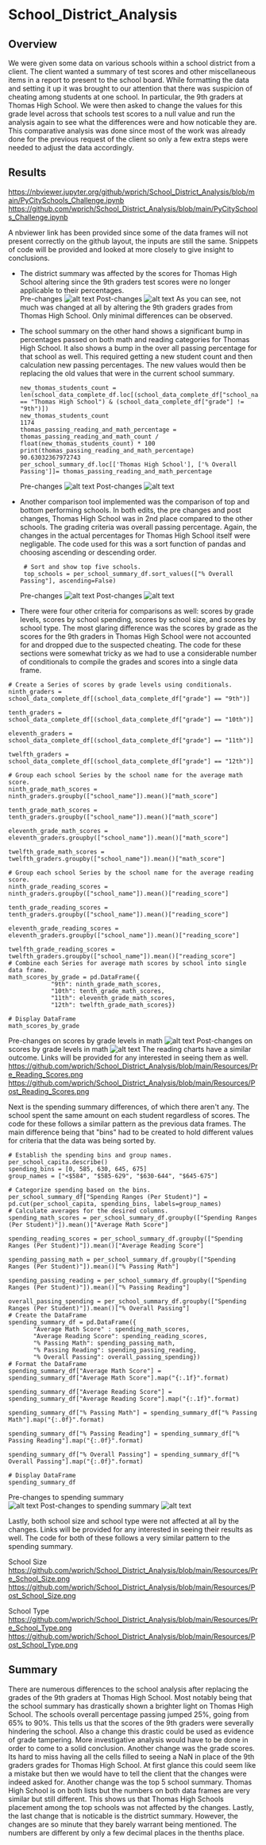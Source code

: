 # School_District_Analysis

## Overview

   We were given some data on various schools within a school district from a client.  The client wanted a summary of test scores and other miscellaneous items in a report to present to the school board.  While formatting the data and setting it up it was brought to our attention that there was suspicion of cheating among students at one school.  In particular, the 9th graders at Thomas High School.  We were then asked to change the values for this grade level across that schools test scores to a null value and run the analysis again to see what the differences were and how noticable they are.  This comparative analysis was done since most of the work was already done for the previous request of the client so only a few extra steps were needed to adjust the data accordingly.  
  
## Results
https://nbviewer.jupyter.org/github/wprich/School_District_Analysis/blob/main/PyCitySchools_Challenge.ipynb
https://github.com/wprich/School_District_Analysis/blob/main/PyCitySchools_Challenge.ipynb

  A nbviewer link has been provided since some of the data frames will not present correctly on the github layout, the inputs are still the same.  Snippets of code will be provided and looked at more closely to give insight to conclusions.
  
  * The district summary was affected by the scores for Thomas High School altering since the 9th graders test scores were no longer applicable to their percentages.  
     Pre-changes
        ![alt text](https://github.com/wprich/School_District_Analysis/blob/main/Resources/Pre_Edit_Disctrict_Summary.png)
     Post-changes
        ![alt text](https://github.com/wprich/School_District_Analysis/blob/main/Resources/Post_Edit_District_Summary.png)
    As you can see, not much was changed at all by altering the 9th graders grades from Thomas High School.  Only minimal differences can be observed.
  * The school summary on the other hand shows a significant bump in percentages passed on both math and reading categories for Thomas High School.  It also shows a bump in the over all passing percentage for that school as well.
      This required getting a new student count and then calculation new passing percentages.  The new values would then be replacing the old values that were in the current           school summary.
    ~~~
    new_thomas_students_count = len(school_data_complete_df.loc[(school_data_complete_df["school_name"] == "Thomas High School") & (school_data_complete_df["grade"] != "9th")])
    new_thomas_students_count
    1174
    thomas_passing_reading_and_math_percentage = thomas_passing_reading_and_math_count / float(new_thomas_students_count) * 100
    print(thomas_passing_reading_and_math_percentage)
    90.63032367972743
    per_school_summary_df.loc[['Thomas High School'], ['% Overall Passing']]= thomas_passing_reading_and_math_percentage
    ~~~
     Pre-changes
        ![alt text](https://github.com/wprich/School_District_Analysis/blob/main/Resources/Pre_Edit_School_Summary.png)
     Post-changes
        ![alt text](https://github.com/wprich/School_District_Analysis/blob/main/Resources/Post_Edit_School_Summary.png)

  * Another comparison tool implemented was the comparison of top and bottom performing schools.  In both edits, the pre changes and post changes, Thomas High School was in 2nd place compared to the other schools.  The grading criteria was overall passing percentage.  Again, the changes in the actual percentages for Thomas High School itself were negligable.  The code used for this was a sort function of pandas and choosing ascending or descending order.
       ~~~
        # Sort and show top five schools.
        top_schools = per_school_summary_df.sort_values(["% Overall Passing"], ascending=False)
      ~~~
    Pre-changes
        ![alt text](https://github.com/wprich/School_District_Analysis/blob/main/Resources/Pre_9th_Grade_Edits.png)
    Post-changes
        ![alt text](https://github.com/wprich/School_District_Analysis/blob/main/Resources/Post_9th_Grade_Edits.png)
        
   * There were four other criteria for comparisons as well: scores by grade levels, scores by school spending, scores by school size, and scores by school type.  The most glaring difference was the scores by grade as the scores for the 9th graders in Thomas High School were not accounted for and dropped due to the suspected cheating.  The code for these sections were somewhat tricky as we had to use a considerable number of conditionals to compile the grades and scores into a single data frame.
   ~~~
   # Create a Series of scores by grade levels using conditionals.
ninth_graders = school_data_complete_df[(school_data_complete_df["grade"] == "9th")]

tenth_graders = school_data_complete_df[(school_data_complete_df["grade"] == "10th")]

eleventh_graders = school_data_complete_df[(school_data_complete_df["grade"] == "11th")]

twelfth_graders = school_data_complete_df[(school_data_complete_df["grade"] == "12th")]

# Group each school Series by the school name for the average math score.
ninth_grade_math_scores = ninth_graders.groupby(["school_name"]).mean()["math_score"]

tenth_grade_math_scores = tenth_graders.groupby(["school_name"]).mean()["math_score"]

eleventh_grade_math_scores = eleventh_graders.groupby(["school_name"]).mean()["math_score"]

twelfth_grade_math_scores = twelfth_graders.groupby(["school_name"]).mean()["math_score"]

# Group each school Series by the school name for the average reading score.
ninth_grade_reading_scores = ninth_graders.groupby(["school_name"]).mean()["reading_score"]

tenth_grade_reading_scores = tenth_graders.groupby(["school_name"]).mean()["reading_score"]

eleventh_grade_reading_scores = eleventh_graders.groupby(["school_name"]).mean()["reading_score"]

twelfth_grade_reading_scores = twelfth_graders.groupby(["school_name"]).mean()["reading_score"]
# Combine each Series for average math scores by school into single data frame.
math_scores_by_grade = pd.DataFrame({
               "9th": ninth_grade_math_scores,
               "10th": tenth_grade_math_scores,
               "11th": eleventh_grade_math_scores,
               "12th": twelfth_grade_math_scores})

# Display DataFrame
math_scores_by_grade
   ~~~
   
   Pre-changes on scores by grade levels in math
        ![alt text](https://github.com/wprich/School_District_Analysis/blob/main/Resources/Pre_Math_Scores.png)
   Post-changes on scores by grade levels in math
        ![alt text](https://github.com/wprich/School_District_Analysis/blob/main/Resources/Post_Math_Scores.png)
     The reading charts have a similar outcome.  Links will be provided for any interested in seeing them as well.
          https://github.com/wprich/School_District_Analysis/blob/main/Resources/Pre_Reading_Scores.png
          https://github.com/wprich/School_District_Analysis/blob/main/Resources/Post_Reading_Scores.png
    
   Next is the spending summary differences, of which there aren't any.  The school spent the same amount on each student regardless of scores.  The code for these follows a similar pattern as the previous data frames.  The main difference being that "bins" had to be created to hold different values for criteria that the data was being sorted by.  
   ~~~
# Establish the spending bins and group names.
per_school_capita.describe()
spending_bins = [0, 585, 630, 645, 675]
group_names = ["<$584", "$585-629", "$630-644", "$645-675"]

# Categorize spending based on the bins.
per_school_summary_df["Spending Ranges (Per Student)"] = pd.cut(per_school_capita, spending_bins, labels=group_names)
# Calculate averages for the desired columns. 
spending_math_scores = per_school_summary_df.groupby(["Spending Ranges (Per Student)"]).mean()["Average Math Score"]

spending_reading_scores = per_school_summary_df.groupby(["Spending Ranges (Per Student)"]).mean()["Average Reading Score"]

spending_passing_math = per_school_summary_df.groupby(["Spending Ranges (Per Student)"]).mean()["% Passing Math"]

spending_passing_reading = per_school_summary_df.groupby(["Spending Ranges (Per Student)"]).mean()["% Passing Reading"]

overall_passing_spending = per_school_summary_df.groupby(["Spending Ranges (Per Student)"]).mean()["% Overall Passing"]
# Create the DataFrame
spending_summary_df = pd.DataFrame({
          "Average Math Score" : spending_math_scores,
          "Average Reading Score": spending_reading_scores,
          "% Passing Math": spending_passing_math,
          "% Passing Reading": spending_passing_reading,
          "% Overall Passing": overall_passing_spending})
# Format the DataFrame 
spending_summary_df["Average Math Score"] = spending_summary_df["Average Math Score"].map("{:.1f}".format)

spending_summary_df["Average Reading Score"] = spending_summary_df["Average Reading Score"].map("{:.1f}".format)

spending_summary_df["% Passing Math"] = spending_summary_df["% Passing Math"].map("{:.0f}".format)

spending_summary_df["% Passing Reading"] = spending_summary_df["% Passing Reading"].map("{:.0f}".format)

spending_summary_df["% Overall Passing"] = spending_summary_df["% Overall Passing"].map("{:.0f}".format)

# Display DataFrame
spending_summary_df
   ~~~
      
   Pre-changes to spending summary   
   ![alt text](https://github.com/wprich/School_District_Analysis/blob/main/Resources/Pre_Spending_Summary.png)
   Post-changes to spending summary
   ![alt text](https://github.com/wprich/School_District_Analysis/blob/main/Resources/Post_Spending_Summary.png)

   Lastly, both school size and school type were not affected at all by the changes.  Links will be provided for any interested in seeing their results as well.  The code for both of these follows a very similar pattern to the spending summary.
   
   School Size
    https://github.com/wprich/School_District_Analysis/blob/main/Resources/Pre_School_Size.png
    https://github.com/wprich/School_District_Analysis/blob/main/Resources/Post_School_Size.png
    
   School Type
    https://github.com/wprich/School_District_Analysis/blob/main/Resources/Pre_School_Type.png
    https://github.com/wprich/School_District_Analysis/blob/main/Resources/Post_School_Type.png
    
  
## Summary
  There are numerous differences to the school analysis after replacing the grades of the 9th graders at Thomas High School.  Most notably being that the school summary has drastically shown a brighter light on Thomas High School.  The schools overall percentage passing jumped 25%, going from 65% to 90%.  This tells us that the scores of the 9th graders were severally hindering the school.  Also a change this drastic could be used as evidence of grade tampering.  More investigative analysis would have to be done in order to come to a solid conclusion.  Another change was the grade scores.  Its hard to miss having all the cells filled to seeing a NaN in place of the 9th graders grades for Thomas High School.  At first glance this could seem like a mistake but then we would have to tell the client that the changes were indeed asked for.  Another change was the top 5 school summary.  Thomas High School is on both lists but the numbers on both data frames are very similar but still different.  This shows us that Thomas High Schools placement among the top schools was not affected by the changes.  Lastly, the last change that is noticable is the distrtict summary.  However, the changes are so minute that they barely warrant being mentioned.  The numbers are different by only a few decimal places in the thenths place.  
    

